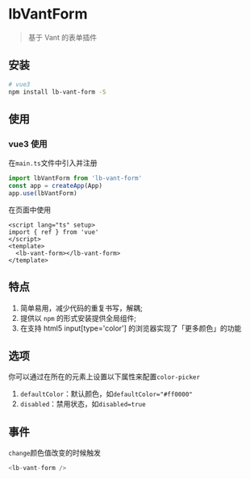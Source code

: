 # lbVantForm

> 基于 Vant 的表单插件

## 安装

```bash
# vue3
npm install lb-vant-form -S
```

## 使用

### vue3 使用

在`main.ts`文件中引入并注册

```ts
import lbVantForm from 'lb-vant-form'
const app = createApp(App)
app.use(lbVantForm)
```

在页面中使用

```vue
<script lang="ts" setup>
import { ref } from 'vue'
</script>
<template>
  <lb-vant-form></lb-vant-form>
</template>
```

## 特点

1. 简单易用，减少代码的重复书写，解耦;
2. 提供以 `npm` 的形式安装提供全局组件;
3. 在支持 html5 input[type='color'] 的浏览器实现了「更多颜色」的功能

## 选项

你可以通过在所在的元素上设置以下属性来配置`color-picker`

1. `defaultColor`：默认颜色，如`defaultColor="#ff0000"`
2. `disabled`：禁用状态，如`disabled=true`

## 事件

`change`颜色值改变的时候触发

```js
<lb-vant-form />
```
